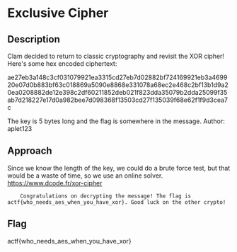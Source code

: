 # Exclusive Cipher
## Description
Clam decided to return to classic cryptography and revisit the XOR cipher! Here's some hex encoded ciphertext:

ae27eb3a148c3cf031079921ea3315cd27eb7d02882bf724169921eb3a469920e07d0b883bf63c018869a5090e8868e331078a68ec2e468c2bf13b1d9a20ea0208882de12e398c2df60211852deb021f823dda35079b2dda25099f35ab7d218227e17d0a982bee7d098368f13503cd27f135039f68e62f1f9d3cea7c

The key is 5 bytes long and the flag is somewhere in the message.
Author: aplet123

## Approach
Since we know the length of the key, we could do a brute force test, but that would be a waste of time, so we use an online solver.
https://www.dcode.fr/xor-cipher

```
	Congratulations on decrypting the message! The flag is actf{who_needs_aes_when_you_have_xor}. Good luck on the other crypto!
```

## Flag
actf{who_needs_aes_when_you_have_xor}
